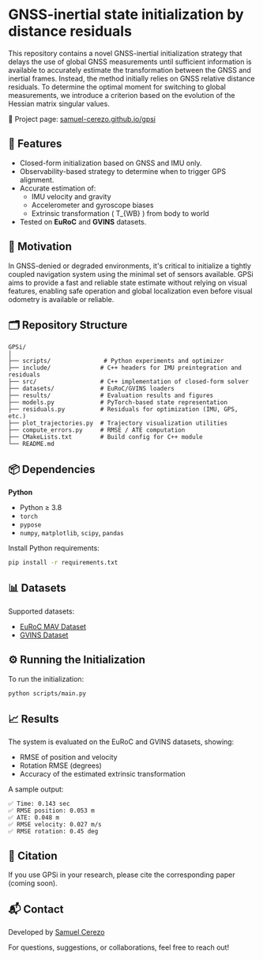 # GNSS-inertial state initialization by distance residuals

This repository contains a novel GNSS-inertial initialization strategy that delays the use of global GNSS measurements until sufficient information is available to accurately estimate the transformation between the GNSS and inertial frames. Instead, the method initially relies on GNSS relative distance residuals. To determine the optimal moment for switching to global measurements, we introduce a criterion based on the evolution of the Hessian matrix singular values. 

🔗 Project page: [samuel-cerezo.github.io/gpsi](https://samuel-cerezo.github.io/gpsi.html)

## 🚀 Features

- Closed-form initialization based on GNSS and IMU only.
- Observability-based strategy to determine when to trigger GPS alignment.
- Accurate estimation of:
  - IMU velocity and gravity
  - Accelerometer and gyroscope biases
  - Extrinsic transformation \( T_{WB} \) from body to world
- Tested on **EuRoC** and **GVINS** datasets.

## 🧠 Motivation

In GNSS-denied or degraded environments, it's critical to initialize a tightly coupled navigation system using the minimal set of sensors available. GPSi aims to provide a fast and reliable state estimate without relying on visual features, enabling safe operation and global localization even before visual odometry is available or reliable.

## 🗂️ Repository Structure

```
GPSi/
│
├── scripts/               # Python experiments and optimizer
├── include/              # C++ headers for IMU preintegration and residuals
├── src/                  # C++ implementation of closed-form solver
├── datasets/             # EuRoC/GVINS loaders
├── results/              # Evaluation results and figures
├── models.py             # PyTorch-based state representation
├── residuals.py          # Residuals for optimization (IMU, GPS, etc.)
├── plot_trajectories.py  # Trajectory visualization utilities
├── compute_errors.py     # RMSE / ATE computation
├── CMakeLists.txt        # Build config for C++ module
└── README.md
```

## 📦 Dependencies

**Python**
- Python ≥ 3.8
- `torch`
- `pypose`
- `numpy`, `matplotlib`, `scipy`, `pandas`


Install Python requirements:
```bash
pip install -r requirements.txt
```

## 📊 Datasets

Supported datasets:
- [EuRoC MAV Dataset](https://projects.asl.ethz.ch/datasets/doku.php?id=kmavvisualinertialdatasets)
- [GVINS Dataset](https://github.com/HKUST-Aerial-Robotics/GVINS)


## ⚙️ Running the Initialization

To run the initialization:
```bash
python scripts/main.py
```


## 📈 Results

The system is evaluated on the EuRoC and GVINS datasets, showing:
- RMSE of position and velocity
- Rotation RMSE (degrees)
- Accuracy of the estimated extrinsic transformation

A sample output:

```
✅ Time: 0.143 sec
✅ RMSE position: 0.053 m
✅ ATE: 0.048 m
✅ RMSE velocity: 0.027 m/s
✅ RMSE rotation: 0.45 deg
```

## 📝 Citation

If you use GPSi in your research, please cite the corresponding paper (coming soon).

## 📬 Contact

Developed by [Samuel Cerezo](https://samuel-cerezo.github.io/)

For questions, suggestions, or collaborations, feel free to reach out!
